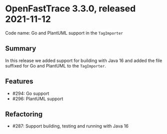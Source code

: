 # OpenFastTrace 3.3.0, released 2021-11-12

Code name: Go and PlantUML support in the `TagImporter`

## Summary

In this release we added support for building with Java 16 and added the file suffixed for Go and PlantUML to the `TagImporter`.

## Features

* #294: Go support
* #296: PlantUML support

## Refactoring

+ #287: Support building, testing and running with Java 16